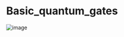 # Basic_quantum_gates
![image](https://github.com/user-attachments/assets/c59fe042-125f-4b5e-8ca1-06ceacc6f967)
